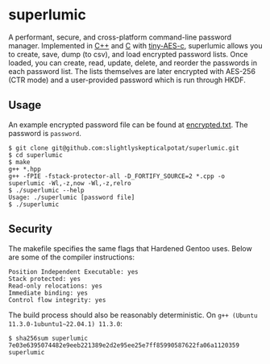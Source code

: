 # superlumic
A performant, secure, and cross-platform command-line password manager. Implemented in [C++](https://en.wikipedia.org/wiki/C%2B%2B) and [C](https://en.wikipedia.org/wiki/C_(programming_language)) with [tiny-AES-c](https://github.com/kokke/tiny-AES-c), superlumic allows you to create, save, dump (to csv), and load encrypted password lists. Once loaded, you can create, read, update, delete, and reorder the passwords in each password list. The lists themselves are later encrypted with AES-256 (CTR mode) and a user-provided password which is run through HKDF.

## Usage
An example encrypted password file can be found at [encrypted.txt](encrypted.txt). The password is `password`.
```shell
$ git clone git@github.com:slightlyskepticalpotat/superlumic.git
$ cd superlumic
$ make
g++ *.hpp
g++ -fPIE -fstack-protector-all -D_FORTIFY_SOURCE=2 *.cpp -o superlumic -Wl,-z,now -Wl,-z,relro
$ ./superlumic --help
Usage: ./superlumic [password file]
$ ./superlumic
```

## Security
The makefile specifies the same flags that Hardened Gentoo uses. Below are some of the compiler instructions:
```
Position Independent Executable: yes
Stack protected: yes
Read-only relocations: yes
Immediate binding: yes
Control flow integrity: yes
```

The build process should also be reasonably deterministic. On `g++ (Ubuntu 11.3.0-1ubuntu1~22.04.1) 11.3.0`:
```shell
$ sha256sum superlumic
7e03e6395074482e9eeb221389e2d2e95ee25e7ff85990587622fa06a1120359  superlumic
```
